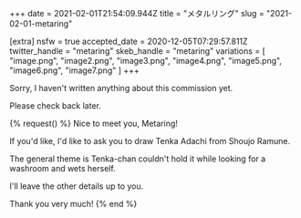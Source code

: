 +++
date = 2021-02-01T21:54:09.944Z
title = "メタルリング"
slug = "2021-02-01-metaring"

[extra]
nsfw = true
accepted_date = 2020-12-05T07:29:57.811Z
twitter_handle = "metaring"
skeb_handle = "metaring"
variations = [
  "image.png",
  "image2.png",
  "image3.png",
  "image4.png",
  "image5.png",
  "image6.png",
  "image7.png"
]
+++

Sorry, I haven't written anything about this commission yet.

Please check back later.

{% request() %}
Nice to meet you, Metaring!

If you'd like, I'd like to ask you to draw Tenka Adachi from Shoujo Ramune.

The general theme is Tenka-chan couldn't hold it while looking for a washroom and wets herself.

I'll leave the other details up to you.

Thank you very much!
{% end %}
